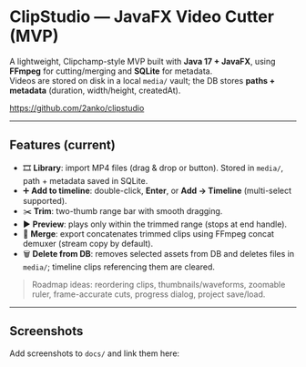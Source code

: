 # ClipStudio — JavaFX Video Cutter (MVP)

A lightweight, Clipchamp-style MVP built with **Java 17 + JavaFX**, using **FFmpeg** for cutting/merging and **SQLite** for metadata.  
Videos are stored on disk in a local `media/` vault; the DB stores **paths + metadata** (duration, width/height, createdAt).

https://github.com/2anko/clipstudio

---

## Features (current)

- 🎞️ **Library**: import MP4 files (drag & drop or button). Stored in `media/`, path + metadata saved in SQLite.
- ➕ **Add to timeline**: double-click, **Enter**, or **Add → Timeline** (multi-select supported).
- ✂️ **Trim**: two-thumb range bar with smooth dragging.
- ▶️ **Preview**: plays only within the trimmed range (stops at end handle).
- 🔗 **Merge**: export concatenates trimmed clips using FFmpeg concat demuxer (stream copy by default).
- 🗑️ **Delete from DB**: removes selected assets from DB and deletes files in `media/`; timeline clips referencing them are cleared.

> Roadmap ideas: reordering clips, thumbnails/waveforms, zoomable ruler, frame-accurate cuts, progress dialog, project save/load.

---

## Screenshots

Add screenshots to `docs/` and link them here:

